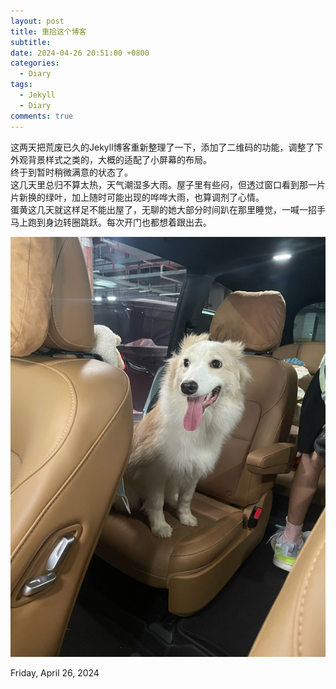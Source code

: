 ```yaml
---
layout: post
title: 重拾这个博客  
subtitle:  
date: 2024-04-26 20:51:00 +0800 
categories: 
  - Diary
tags:
  - Jekyll
  - Diary
comments: true 
---   
```

这两天把荒废已久的Jekyll博客重新整理了一下，添加了二维码的功能，调整了下外观背景样式之类的，大概的适配了小屏幕的布局。   
终于到暂时稍微满意的状态了。   
这几天里总归不算太热，天气潮湿多大雨。屋子里有些闷，但透过窗口看到那一片片新换的绿叶，加上随时可能出现的哗哗大雨，也算调剂了心情。   
蛋黄这几天就这样足不能出屋了，无聊的她大部分时间趴在那里睡觉，一喊一招手马上跑到身边转圈跳跃。每次开门也都想着跟出去。   
   
![danhuang](/media/images/IMG_20240426_Danhuang.jpg)   
   
Friday, April 26, 2024

